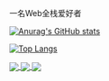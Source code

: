 一名Web全栈爱好者

[![Anurag's GitHub stats](https://github-readme-stats.vercel.app/api?username=LiuYuYang01)](https://github.com/anuraghazra/github-readme-stats)

[![Top Langs](https://github-readme-stats.vercel.app/api/top-langs/?username=anuraghazra)](https://github.com/anuraghazra/github-readme-stats)

<a href="https://github.com/LiuYuYang01/Thrive_Blog">
  <img align="center" src="https://github-readme-stats.vercel.app/api/pin/?username=LiuYuYang01&repo=Thrive_Blog" />
</a>

<a href="https://github.com/LiuYuYang01/Thrive_Admin">
  <img align="center" src="https://github-readme-stats.vercel.app/api/pin/?username=LiuYuYang01&repo=Thrive_Admin" />
</a>

<a href="https://github.com/LiuYuYang01/Thrive_Api_Py">
  <img align="center" src="https://github-readme-stats.vercel.app/api/pin/?username=LiuYuYang01&repo=Thrive_Api_py" />
</a>
